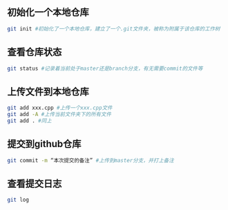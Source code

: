 ## 初始化一个本地仓库
```bash
git init #初始化了一个本地仓库，建立了一个.git文件夹，被称为附属于该仓库的工作树
```
## 查看仓库状态
```bash
git status #记录着当前处于master还是branch分支，有无需要commit的文件等
```
## 上传文件到本地仓库
```bash
git add xxx.cpp #上传一个xxx.cpp文件
git add -A #上传当前文件夹下的所有文件
git add . #同上
```
## 提交到github仓库
```bash
git commit -m “本次提交的备注” #上传到master分支，并打上备注
```
## 查看提交日志
```bash
git log
```
